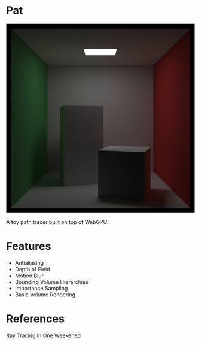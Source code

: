# Pat

![Cornell Box Render](/assets/cornell.png)

A toy path tracer built on top of WebGPU.

# Features

- Antialiasing
- Depth of Field
- Motion Blur
- Bounding Volume Hierarchies
- Importance Sampling
- Basic Volume Rendering

# References

[Ray Tracing In One Weekened](https://raytracing.github.io)
